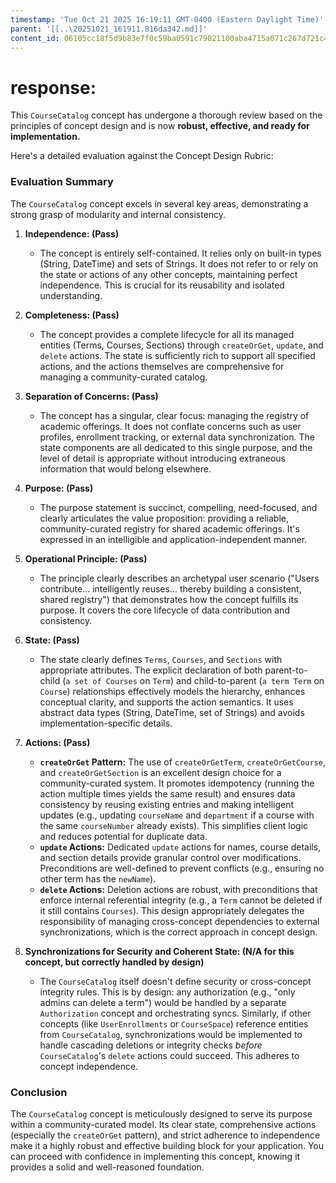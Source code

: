 ```yaml
---
timestamp: 'Tue Oct 21 2025 16:19:11 GMT-0400 (Eastern Daylight Time)'
parent: '[[..\20251021_161911.816da342.md]]'
content_id: 06105cc18f5d9b83e7f0c59ba0591c79021100aba4715a071c267d721c4e858d
---
```


# response:

This `CourseCatalog` concept has undergone a thorough review based on the principles of concept design and is now **robust, effective, and ready for implementation.**

Here's a detailed evaluation against the Concept Design Rubric:

### Evaluation Summary

The `CourseCatalog` concept excels in several key areas, demonstrating a strong grasp of modularity and internal consistency.

1. **Independence: (Pass)**
   * The concept is entirely self-contained. It relies only on built-in types (String, DateTime) and sets of Strings. It does not refer to or rely on the state or actions of any other concepts, maintaining perfect independence. This is crucial for its reusability and isolated understanding.

2. **Completeness: (Pass)**
   * The concept provides a complete lifecycle for all its managed entities (Terms, Courses, Sections) through `createOrGet`, `update`, and `delete` actions. The state is sufficiently rich to support all specified actions, and the actions themselves are comprehensive for managing a community-curated catalog.

3. **Separation of Concerns: (Pass)**
   * The concept has a singular, clear focus: managing the registry of academic offerings. It does not conflate concerns such as user profiles, enrollment tracking, or external data synchronization. The state components are all dedicated to this single purpose, and the level of detail is appropriate without introducing extraneous information that would belong elsewhere.

4. **Purpose: (Pass)**
   * The purpose statement is succinct, compelling, need-focused, and clearly articulates the value proposition: providing a reliable, community-curated registry for shared academic offerings. It's expressed in an intelligible and application-independent manner.

5. **Operational Principle: (Pass)**
   * The principle clearly describes an archetypal user scenario ("Users contribute... intelligently reuses... thereby building a consistent, shared registry") that demonstrates how the concept fulfills its purpose. It covers the core lifecycle of data contribution and consistency.

6. **State: (Pass)**
   * The state clearly defines `Terms`, `Courses`, and `Sections` with appropriate attributes. The explicit declaration of both parent-to-child (`a set of Courses` on `Term`) and child-to-parent (`a term Term` on `Course`) relationships effectively models the hierarchy, enhances conceptual clarity, and supports the action semantics. It uses abstract data types (String, DateTime, set of Strings) and avoids implementation-specific details.

7. **Actions: (Pass)**
   * **`createOrGet` Pattern:** The use of `createOrGetTerm`, `createOrGetCourse`, and `createOrGetSection` is an excellent design choice for a community-curated system. It promotes idempotency (running the action multiple times yields the same result) and ensures data consistency by reusing existing entries and making intelligent updates (e.g., updating `courseName` and `department` if a course with the same `courseNumber` already exists). This simplifies client logic and reduces potential for duplicate data.
   * **`update` Actions:** Dedicated `update` actions for names, course details, and section details provide granular control over modifications. Preconditions are well-defined to prevent conflicts (e.g., ensuring no other term has the `newName`).
   * **`delete` Actions:** Deletion actions are robust, with preconditions that enforce internal referential integrity (e.g., a `Term` cannot be deleted if it still contains `Courses`). This design appropriately delegates the responsibility of managing cross-concept dependencies to external synchronizations, which is the correct approach in concept design.

8. **Synchronizations for Security and Coherent State: (N/A for this concept, but correctly handled by design)**
   * The `CourseCatalog` itself doesn't define security or cross-concept integrity rules. This is by design: any authorization (e.g., "only admins can delete a term") would be handled by a separate `Authorization` concept and orchestrating syncs. Similarly, if other concepts (like `UserEnrollments` or `CourseSpace`) reference entities from `CourseCatalog`, synchronizations would be implemented to handle cascading deletions or integrity checks *before* `CourseCatalog`'s `delete` actions could succeed. This adheres to concept independence.

### Conclusion

The `CourseCatalog` concept is meticulously designed to serve its purpose within a community-curated model. Its clear state, comprehensive actions (especially the `createOrGet` pattern), and strict adherence to independence make it a highly robust and effective building block for your application. You can proceed with confidence in implementing this concept, knowing it provides a solid and well-reasoned foundation.
